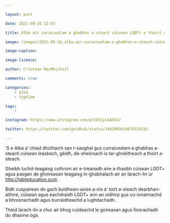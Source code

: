 ```yaml
---

layout: post

date: 2021-09-26 12:53

title: Alba air curaicealam a ghabhas a-steach cùisean LGDT+ a thoirt a-steach

image: /images/2021-09-26-alba-air-curaicealam-a-ghabhas-a-steach-cùisean-lgdt-a-thoirt-a-steach.jpg

image-caption:

image-licence:

author: Crìstean MacMhìcheil

comments: true

categories:
    - alba
    - foghlam

tags:
    -

instagram: https://www.instagram.com/p/CUSIyLGAdCD/

twitter: https://twitter.com/geidhuk/status/1442095014675316743

---
```


‘S e Alba a’ chiad dhùthaich san t-saoghal gus curraicealam a ghabhas a-steach cùisean leasbach, gèidh, dà-sheòrsach is tar-ghnèitheach a thoirt a-steach.

<!--more-->

Gheibh luchd-teagaisg cothrom air e-trèanadh aire a-thaobh cùisean LGDT+ agus pasgan de ghoireasan teagaisg in-ghabhalach air an làrach-lìn ùr http://lgbteducation.scot.

Bidh cuspairean do gach buidhean-aoise a-nis a’ toirt a-steach dearbhan-aithne, cùisean agus eachdraidh LGDT+ ann an oidhirp gus co-ionannachd a bhrosnachadh agus burraidheachd a lughdachadh.

Thèid làrach-lìn a chur air bhog cuideachd le goireasan agus fiosrachadh do dhaoine òga.